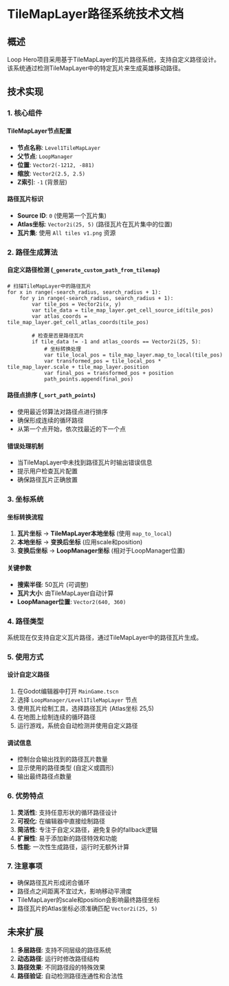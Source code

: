 # TileMapLayer路径系统技术文档

## 概述

Loop Hero项目采用基于TileMapLayer的瓦片路径系统，支持自定义路径设计。该系统通过检测TileMapLayer中的特定瓦片来生成英雄移动路径。

## 技术实现

### 1. 核心组件

#### TileMapLayer节点配置
- **节点名称**: `Level1TileMapLayer`
- **父节点**: `LoopManager`
- **位置**: `Vector2(-1212, -881)`
- **缩放**: `Vector2(2.5, 2.5)`
- **Z索引**: `-1` (背景层)

#### 路径瓦片标识
- **Source ID**: `0` (使用第一个瓦片集)
- **Atlas坐标**: `Vector2i(25, 5)` (路径瓦片在瓦片集中的位置)
- **瓦片集**: 使用 `All tiles v1.png` 资源

### 2. 路径生成算法

#### 自定义路径检测 (`_generate_custom_path_from_tilemap`)
```gdscript
# 扫描TileMapLayer中的路径瓦片
for x in range(-search_radius, search_radius + 1):
    for y in range(-search_radius, search_radius + 1):
        var tile_pos = Vector2i(x, y)
        var tile_data = tile_map_layer.get_cell_source_id(tile_pos)
        var atlas_coords = tile_map_layer.get_cell_atlas_coords(tile_pos)
        
        # 检查是否是路径瓦片
        if tile_data != -1 and atlas_coords == Vector2i(25, 5):
            # 坐标转换处理
            var tile_local_pos = tile_map_layer.map_to_local(tile_pos)
            var transformed_pos = tile_local_pos * tile_map_layer.scale + tile_map_layer.position
            var final_pos = transformed_pos + position
            path_points.append(final_pos)
```

#### 路径点排序 (`_sort_path_points`)
- 使用最近邻算法对路径点进行排序
- 确保形成连续的循环路径
- 从第一个点开始，依次找最近的下一个点

#### 错误处理机制
- 当TileMapLayer中未找到路径瓦片时输出错误信息
- 提示用户检查瓦片配置
- 确保路径瓦片正确放置

### 3. 坐标系统

#### 坐标转换流程
1. **瓦片坐标** → **TileMapLayer本地坐标** (使用 `map_to_local`)
2. **本地坐标** → **变换后坐标** (应用scale和position)
3. **变换后坐标** → **LoopManager坐标** (相对于LoopManager位置)

#### 关键参数
- **搜索半径**: 50瓦片 (可调整)
- **瓦片大小**: 由TileMapLayer自动计算
- **LoopManager位置**: `Vector2(640, 360)`

### 4. 路径类型

系统现在仅支持自定义瓦片路径，通过TileMapLayer中的路径瓦片生成。

### 5. 使用方式

#### 设计自定义路径
1. 在Godot编辑器中打开 `MainGame.tscn`
2. 选择 `LoopManager/Level1TileMapLayer` 节点
3. 使用瓦片绘制工具，选择路径瓦片 (Atlas坐标 25,5)
4. 在地图上绘制连续的循环路径
5. 运行游戏，系统会自动检测并使用自定义路径

#### 调试信息
- 控制台会输出找到的路径瓦片数量
- 显示使用的路径类型 (自定义或圆形)
- 输出最终路径点数量

### 6. 优势特点

1. **灵活性**: 支持任意形状的循环路径设计
2. **可视化**: 在编辑器中直接绘制路径
3. **简洁性**: 专注于自定义路径，避免复杂的fallback逻辑
4. **扩展性**: 易于添加新的路径特效和功能
5. **性能**: 一次性生成路径，运行时无额外计算

### 7. 注意事项

- 确保路径瓦片形成闭合循环
- 路径点之间距离不宜过大，影响移动平滑度
- TileMapLayer的scale和position会影响最终路径坐标
- 路径瓦片的Atlas坐标必须准确匹配 `Vector2i(25, 5)`

## 未来扩展

1. **多层路径**: 支持不同层级的路径系统
2. **动态路径**: 运行时修改路径结构
3. **路径效果**: 不同路径段的特殊效果
4. **路径验证**: 自动检测路径连通性和合法性